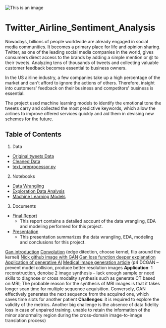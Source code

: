 
![This is an image](https://images.squarespace-cdn.com/content/v1/5ad94ebf9772aeb9d323b26d/1601397168018-1IGN1VOKO61EPI1A3KF3/20140125-IMG_8339.jpg)
# Twitter_Airline_Sentiment_Analysis
Nowadays, billions of people worldwide are already engaged in social media communities. It becomes a primary place for life and opinion sharing. Twitter, as one of the leading social media companies in the world, gives consumers direct access to the brands by adding a simple mention or @ to their tweets. Analyzing tens of thousands of tweets and collecting valuable customer feedback becomes essential to business owners. 

In the US airline industry, a few companies take up a high percentage of the market and can't afford to ignore the actions of others. Therefore, insight into customers' feedback on their business and competitors' business is essential. 

The project used machine learning models to identify the emotional tone the tweets carry and collected the most predictive keywords, which allow the airlines to improve offered services quickly and aid them in devising new schemes for the future.

## **Table of Contents**


1. Data
  - [Original tweets Data](data/Tweets.csv)
  - [Cleaned Data](data/btweets_cleaned.csv)
  - [text_preprocessor.py](data/text_preprocessor.py)
  
  
2. Notebooks
  - [Data Wrangling](notebook/Tweets_Airline_Data_Wrangling.ipynb)
  - [Exploration Data Analysis](notebook/Tweets_EDA.ipynb)
  - [Machine Learning Models](notebook/Tweets_Modeling.ipynb)
  
3. Documents
  - [Final Report](https://docs.google.com/document/d/1SPX8VmHpw5DvKM18gQ2aLTrVkpAotd-QcV0TdZE_MwA/edit?usp=sharing)
    - This report contains a detailed account of the data wrangling, EDA and modeling performed for this project.  
  - [Presentation](https://docs.google.com/presentation/d/1EQYTSFri9Lce5cgyDHnpk018lQ0gAGoHmCMynm_UU28/edit?usp=sharing)
    - This presentation summarizes the data wrangling, EDA, modeling and conclusions for this project.


[Gan introduction](https://www.youtube.com/watch?v=8L11aMN5KY8&ab_channel=Serrano.Academy)
[Convolution](https://www.youtube.com/watch?v=KuXjwB4LzSA&ab_channel=3Blue1Brown)
(edge ditection, choose kernel, flip around the kernel)
[Nick github image with GAN](https://github.com/nicknochnack/GANBasics)
[Gan loss function deeper explanation](https://neptune.ai/blog/gan-loss-functions)
[Application of generative AI](https://www.xenonstack.com/blog/generative-video-models)
[Medical image generation article](https://arxiv.org/ftp/arxiv/papers/2005/2005.10687.pdf)
(p4 DCGAN – prevent model collision, produce better resolution images
**Application**: 1 reconstruction, denoise 2 image synthesis – lack enough sample or need skills to diagnose or cross modality synthesis such as generate CT based on MRI;
The probable reason for the synthesis of MRI images is that it takes longer scan time for multiple sequence acquisition. Conversely, GAN effectively generates the next sequence from the acquired one, which saves time slots for another patient
**Challenges**: it is required to explore the validity of the metrics. Another big challenge is the absence of data fidelity loss in case of unpaired training. unable to retain the information of the minor abnormality region during the cross-domain image-to-image translation process)
